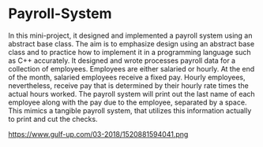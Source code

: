# Payroll-System

In this mini-project, it designed and implemented a payroll system using an abstract base class. 
The aim is to emphasize design using an abstract base class and to practice how to implement it in a programming language such as C++ accurately. 
It designed and wrote processes payroll data for a collection of employees. Employees are either salaried or hourly. At the end of the month, salaried employees receive a fixed pay. 
Hourly employees, nevertheless, receive pay that is determined by their hourly rate times the actual hours worked. 
The payroll system will print out the last name of each employee along with the pay due to the employee, separated by a space. This mimics a tangible payroll system, that utilizes this information actually to print and cut the checks.

https://www.gulf-up.com/03-2018/1520881594041.png
